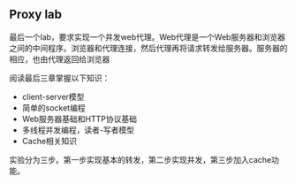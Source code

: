 ## Proxy lab

最后一个lab，要求实现一个并发web代理。Web代理是一个Web服务器和浏览器之间的中间程序。浏览器和代理连接，然后代理再将请求转发给服务器。服务器的相应，也由代理返回给浏览器

阅读最后三章掌握以下知识：

- client-server模型
- 简单的socket编程
- Web服务器基础和HTTP协议基础
- 多线程并发编程，读者-写者模型
- Cache相关知识

实验分为三步。第一步实现基本的转发，第二步实现并发，第三步加入cache功能。

